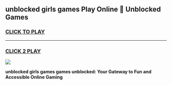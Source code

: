
## unblocked girls games Play Online 👋 Unblocked Games
<h3>
<a href="https://premium.freeplayer.one?title=unblocked_girls_games&ref=19F">CLICK TO PLAY</a></h3>
<hr>

<h3>
<a href="https://premium.freeplayer.one?title=unblocked_girls_games&ref=19F">CLICK 2 PLAY</a>
  
</h3>

<a href="https://premium.freeplayer.one?title=unblocked_girls_games&ref=19F"><img src="https://clearcache.store/games.png"></a>


**unblocked girls games games unblocked: Your Gateway to Fun and Accessible Online Gaming**
